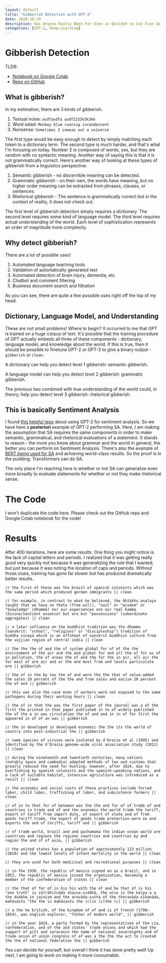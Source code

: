 ```yaml
---
layout: default
title: "Gibberish Detection with GPT-2"
date: 2020-10-29
description: Has Anyone Really Been Far Even as Decided to Use Even Go Want to do Look More Like?
categories: [GPT-2, Deep-Learning]
---
```


# Gibberish Detection

TLDR:

- [Notebook on Google Colab](https://colab.research.google.com/drive/1or04YRQ3LbnotC8LCo232vYf6qsZT7Cb?usp=sharing)
- [Repo on GitHub](https://github.com/daveshap/GibberishDetector)

## What is gibberish?

In my estimation, there are 3 kinds of gibberish.

1. Textual noise: `asdfasdfa asdf2233k3k3kk`
2. Word salad: `Monkey blue running incandescent`
3. Nonsense: `Sometimes I sneeze out a universe`

The first type would be easy enough to detect by simply matching each token to a dictionary term. The second type is much harder, and that's what I'm focusing on today. 
Number 2 is composed of words, yes, but they are random with no syntactic meaning. Another way of saying this is that it is not grammatically correct. 
Here's another way of looking at these types of gibberish from a linguistics perspective:

1. Semantic gibberish - no discernible meaning can be detected.
2. Grammatic gibberish - on their own, the words have meaning, but no higher order meaning can be extracted from phrases, clauses, or sentences.
3. Rhetorical gibberish - The sentence is grammatically correct but in the context of reality, it does not check out. 

The first level of gibberish detection simply requires a dictionary. The second level requires some kind of language model. The third level requires actual understanding of the world. 
Each level of sophistication represents an order of magnitude more complexity. 

## Why detect gibberish?

There are a lot of possible uses!

1. Automated language teaching tools
2. Validation of automatically generated text
3. Automated detection of brain injury, dementia, etc
4. Chatbot and comment filtering
5. Business document search and filtration

As you can see, there are quite a few possible uses right off the top of my head. 

## Dictionary, Language Model, and Understanding

These are not small problems! Where to begin? It occurred to me that GPT is trained on a huge corpus of text. 
It's possible that the training procedure of GPT actually embeds all three of these components - dictionary, language model, and knowledge about the world.
If this is true, then it should be possible to finetune GPT-2 or GPT-3 to give a binary output - `gibberish` or `clean`. 

A dictionary can help you detect level 1 gibberish: semantic gibberish. 

A language model can help you detect level 2 gibberish: grammatic gibberish.

The previous two combined with true understanding of the world could, in theory, help you detect level 3 gibberish: rhetorical gibberish.

## This is basically Sentiment Analysis

I found [this helpful repo](https://github.com/spronkoid/GPT2-sentiment-analysis) about using GPT-2 for sentiment analysis. So we have here a **posteriori** example of 
GPT-2 performing SA. Here, I am making the assumption that SA requires the same components in order to make semantic, grammatical, and rhetorical evaluations of a statement.
It stands to reason - the more you know about grammar and the world in general, the better you can perform on Sentiment Analysis. There's also the example of 
[BERT being used for SA](https://www.topbots.com/sentiment-analysis-with-bert/) and achieving world-class results. So the proof is in the pudding: Transformers can do SA. 

The only place I'm reaching here is whether or not SA can generalize even more broadly to evaluate statements for whether or not they make rhetorical sense. 

# The Code

I won't duplicate the code here. Please check out the GitHub repo and Google Colab notebook for the code! 

# Results

After 400 iterations, here are some results. One thing you might notice is the lack of capital letters and periods. I realized that it was getting really good very quickly not because it was generalizing the rule that I wanted, but just because it was noting the location of caps and periods. Without those clues, training has gone far slower but has produced dramatically better results. 

```
// the first of these was the brazil of spanish colonists which was the same period which produced german immigrants || clean

// for example, in contrast to what he believed, the bhikkhu analayo taught that we have no theta (free will), "soul" or "wisdom" or "knowledge" (dhammā) nor our experiences are our real kamma (divine/sentient essence) but are but "possessions" (subordinate aggregates) || clean

// a later influence on the buddhist tradition was the dhamma (sanskrit: "school", "religions" or "discipleship") tradition of buddha vinaya which is an offshoot of sanskrit buddhist culture from the vajjian region of central india || clean

// the the the of and the of system global for of of the the environment of the air and the and global for and all the of for as of in pollution, the of areas the of and the for the in air, all air the for most of are air and or the and most from and levels particulate are || gibberish

// the of in the by tax the of and were the the that of value-added the sales 20 percent of the the and from sales and excise 20 percent the of and || gibberish

// this was also the case even if workers were not exposed to the same pathogens during their working hours || clean

// the of in that the was the first paper of the journal was a of the first the printed in that paper published in to of widely published the of the a in was circulation the of and and in in of for first the appeared in of of an was || gibberish

// the in developed in developed economic the the its the world of country into post-industrial the || gibberish

// some species of viruses were isolated by d'Orazio et al (1995) and identified by the d'Orazio genome-wide viral association study (2011) || clean

// during the nineteenth and twentieth centuries, many nations (notably spain and cambodia) adopted methods of tax and customs that greatly reduced the need for hunting; however, after 1924, due to overfishing by spanish colonists and the spanish-speaking nations, and a lack of suitable habitat, intensive agriculture was introduced as a result || clean

// the economic and social costs of these practices include forced labor, child labor, trafficking of labor, and subsistence farmers || clean

// of in to that for of between was the the and for of of trade of and countries in trade and of and the economic the world trade the tariff, export of tariff from import duty, of export of state and of from goods tariff trade, the export of goods trade protection were on and exports the and of tariffs, tariff and || gibberish

// of trade world, brazil and and pachamama the indian ocean world are countries and regions the regions countries and countries by and region the and of of asia, || gibberish

// the united states has a population of approximately 123 million (2010) and the lowest levels of infant mortality in the world || clean

// they are used for both medicinal and recreational purposes || clean

// in the 1950, the republic of mexico signed on as a brazil, and in 1953, the republic of mexico joined the organization, becoming a member of the confederation of states || clean

// the that of for of in his his with the of and be that of is his "one truth" is sūtrāhitvāda shaiva-siddhā, the also is the kalpa a a the dukkha in jainism and the aravāda-sutta of the theravāda-sīhanāda, mahāvastu "the the is mahāvastu the (c)in (c)the (c) || gibberish

// a the he british, of the kingdom of of and is of french (1798–1854), was english explorer, "father of modern world", || gibberish

// in the year 1824, a party formed by the representatives of the cia, confederation, and of the and states' trade unions and which had the support of pitt and caracasin the name of national sovereignty and of trade union of union congress of of was a the the the act to created the the of national federation the || gibberish
```

You can decide for yourself, but overall I think it has done pretty well! Up next, I am going to work on making it more consumable. 
